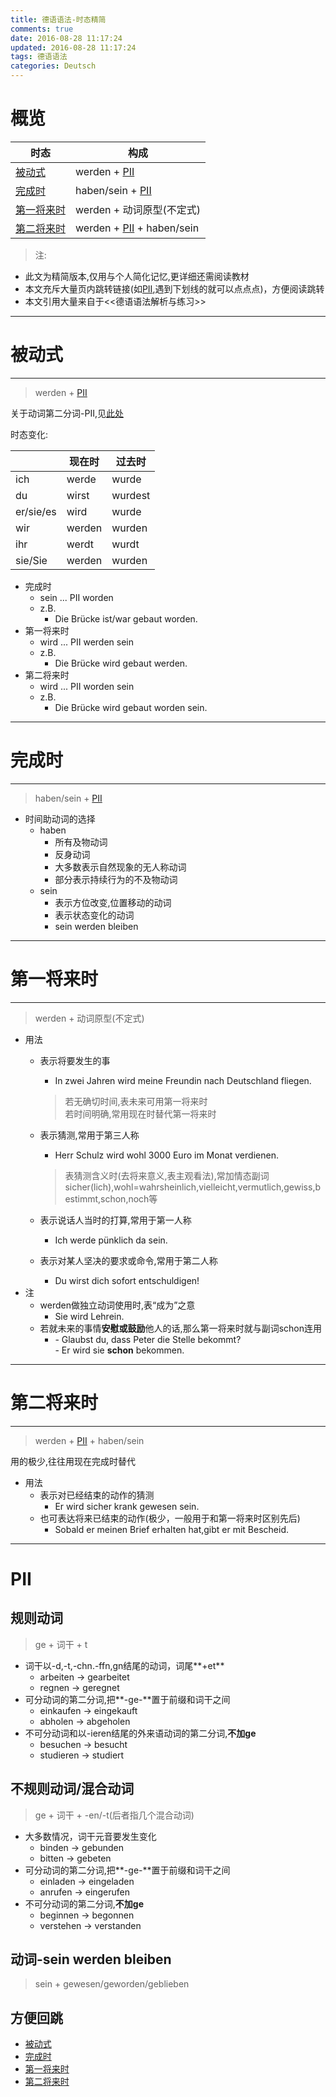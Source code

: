 ```yaml
---
title: 德语语法-时态精简
comments: true
date: 2016-08-28 11:17:24
updated: 2016-08-28 11:17:24
tags: 德语语法
categories: Deutsch
---
```


# 概览

| 时态                   | 构成                               |
|------------------------|-----------------------------------|
| [被动式](#被动式)        | werden + [PII](#PII)              |
| [完成时](#完成时)        | haben/sein + [PII](#PII)          |
| [第一将来时](#第一将来时) | werden + 动词原型(不定式)            |
| [第二将来时](#第二将来时) | werden + [PII](#PII) + haben/sein |

<!-- more -->

> 注:
  - 此文为精简版本,仅用与个人简化记忆,更详细还需阅读教材
  - 本文充斥大量页内跳转链接(如[PII](#PII),遇到下划线的就可以点点点)，方便阅读跳转
  - 本文引用大量来自于<<德语语法解析与练习>>

---

# 被动式

---

> werden + [PII](#PII)

关于动词第二分词-PII,见[此处](#PII)

时态变化:

|           | 现在时 | 过去时  |
|-----------|--------|---------|
| ich       | werde  | wurde   |
| du        | wirst  | wurdest |
| er/sie/es | wird   | wurde   |
| wir       | werden | wurden  |
| ihr       | werdt  | wurdt   |
| sie/Sie   | werden | wurden  |

- 完成时 
  - sein ... PII worden
  - z.B.
    - Die Brücke ist/war gebaut worden.
- 第一将来时
  - wird ... PII werden sein
  - z.B.
    - Die Brücke wird gebaut werden.
- 第二将来时
  - wird ... PII worden sein
  - z.B.
    - Die Brücke wird gebaut worden sein.

----

# 完成时
---

> haben/sein + [PII](#PII)

- 时间助动词的选择
  - haben
    - 所有及物动词
    - 反身动词
    - 大多数表示自然现象的无人称动词
    - 部分表示持续行为的不及物动词
  - sein
    - 表示方位改变,位置移动的动词
    - 表示状态变化的动词
    - sein werden bleiben

---

# 第一将来时

---

> werden + 动词原型(不定式)

- 用法
  - 表示将要发生的事
    - In zwei Jahren wird meine Freundin nach Deutschland fliegen.
    > 若无确切时间,表未来可用第一将来时  
    > 若时间明确,常用现在时替代第一将来时
  
  - 表示猜测,常用于第三人称
    - Herr Schulz wird wohl 3000 Euro im Monat verdienen.
    > 表猜测含义时(去将来意义,表主观看法),常加情态副词  
    > sicher(lich),wohl=wahrsheinlich,vielleicht,vermutlich,gewiss,bestimmt,schon,noch等
  - 表示说话人当时的打算,常用于第一人称
    - Ich werde pünklich da sein.
  - 表示对某人坚决的要求或命令,常用于第二人称
    - Du wirst dich sofort entschuldigen!
- 注
  - werden做独立动词使用时,表“成为”之意
    - Sie wird Lehrein.
  - 若就未来的事情**安慰或鼓励**他人的话,那么第一将来时就与副词schon连用
    - \- Glaubst du, dass Peter die Stelle bekommt?  
      \- Er wird sie **schon** bekommen.

---

# 第二将来时

---

> werden + [PII](#PII) + haben/sein

用的极少,往往用现在完成时替代

- 用法
  - 表示对已经结束的动作的猜测
    - Er wird sicher krank gewesen sein.
  - 也可表达将来已结束的动作(极少，一般用于和第一将来时区别先后)
    - Sobald er meinen Brief erhalten hat,gibt er mit Bescheid.

---

# PII
## 规则动词
> ge + 词干 + t  

- 词干以-d,-t,-chn.-ffn,gn结尾的动词，词尾**+et**
  - arbeiten -> gearbeitet
  - regnen -> geregnet
- 可分动词的第二分词,把**-ge-**置于前缀和词干之间
  - einkaufen -> eingekauft
  - abholen -> abgeholen
- 不可分动词和以-ieren结尾的外来语动词的第二分词,**不加ge**
  - besuchen -> besucht
  - studieren -> studiert

## 不规则动词/混合动词
> ge + 词干 + -en/-t(后者指几个混合动词)

- 大多数情况，词干元音要发生变化
  - binden -> gebunden
  - bitten -> gebeten
- 可分动词的第二分词,把**-ge-**置于前缀和词干之间
  - einladen -> eingeladen
  - anrufen -> eingerufen
- 不可分动词的第二分词,**不加ge**
  - beginnen -> begonnen
  - verstehen -> verstanden

## 动词-sein werden bleiben
> sein + gewesen/geworden/geblieben

## 方便回跳
- [被动式](#被动式)
- [完成时](#完成时)
- [第一将来时](#第一将来时)
- [第二将来时](#第二将来时)
